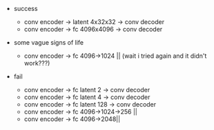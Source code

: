 - success
    - conv encoder -> latent 4x32x32 -> conv decoder
    - conv encoder -> fc 4096x4096 -> conv decoder

- some vague signs of life
    - conv encoder -> fc 4096->1024 || (wait i tried again and it didn't work???)
    
- fail
    - conv encoder -> fc latent 2 -> conv decoder
    - conv encoder -> fc latent 4 -> conv decoder
    - conv encoder -> fc latent 128 -> conv decoder
    - conv encoder -> fc 4096->1024->256 ||
    - conv encoder -> fc 4096->2048||
